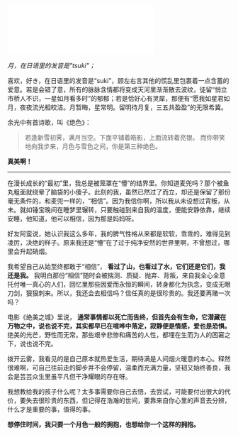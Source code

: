 <iframe frameborder="no" border="0" marginwidth="0" marginheight="0" width=330 height=110 src="//music.163.com/outchain/player?type=4&id=1249041&auto=0&height=90"></iframe>

*月，在日语里的发音是"tsuki"；*

喜欢，好き，在日语里的发音是“suki”，顾左右言其他的慌乱里包裹着一点含蓄的爱意。若是会错了意，所有的脉脉含情都将变成天河里渐渐散去波纹，徒留“悄立市桥人不识，一星如月看多时”的郁郁；若是恰好心有灵犀，那便有“愿我如星君如月，夜夜流光相皎洁。月暂晦，星常明。留明待月复，三五共盈盈”的无限希冀。

余光中有首诗歌，叫《绝色》：
> 若逢新雪初霁，满月当空。下面平铺着皓影，上面流转着亮银。
> 而你带笑地向我步来，月色与雪色之间，你是第三种绝色。

**真美啊！**

---

在漫长成长的“最初”里，我总是被笼罩在“懵”的结界里。你知道麦兜吗？那个被鱼丸粗面就绕晕了脑袋的小傻子。此刻的我，虽然已然过了而立，却还是保留了那份毫无条件的，和麦兜一样的，“相信”。因为我信你啊，所以我从未设想过背叛，从未。就如锤宝晚间在睡梦里辗转，只要触碰到来自我的温度，便能安静依靠，继续安睡，他知道，他可以相信，因为那是妈妈呀。

好友阿蛮说，她认识我这么多年，我的脾气性格从来都是软软，乖乖的，难得见到凌厉，决绝的样子。原来我还是“懵”在了过于纯净安然的世界里啊，不曾想过，哪里会升起硝烟。

我希望自己从始至终都敢于“相信”， **看过了山，也看过了水，它们还是它们，我还是我。** 我明白那份“相信”随时会被揣测、质疑、抛弃、背叛，来自我全心全意托付唯一真心的人们，回忆里那些因爱而永恒的瞬间，转身都化为执念，变成无眼刀剑，狠狠刺来。所以，我还会去相信吗？信任真的是很珍贵的。我还要再赌一次吗？

电影《绝美之城》里说， **通常事情都以死亡而告终，但首先会有生命，它潜藏在万物之中，说也说不完，其实都早已在喧哗中落定，寂静便是情感，爱也是恐惧。** 绝美的光芒，野性而无常。那些艰辛悲惨和痛苦的人性，都埋在生而为人的困窘之下，说也说不完。

拨开云雾，我看见的是自己原本就热爱生活，期待满是人间烟火暖意的本心。释然很难啊，可自己往前走的脚步并不会停留，温柔而充满力量，坚韧又始终善良，我会是芸芸众生里虽平凡但干净耀眼的存在呀。

我想教给我的孩子什么呢？太多事需要你自己去悟，去尝试，可能要付出很大的代价，要失去很珍贵的东西，但记得在浩瀚的世间，要靠来自你心里的声音去分辨，什么才是重要的事，值得的事。

**想停住时间，我只要一个月色一般的拥抱，也想给你一个这样的拥抱。**

